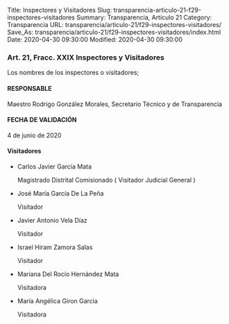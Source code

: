 Title: Inspectores y Visitadores
Slug: transparencia-articulo-21-f29-inspectores-visitadores
Summary: Transparencia, Artículo 21
Category: Transparencia
URL: transparencia/articulo-21/f29-inspectores-visitadores/
Save_As: transparencia/articulo-21/f29-inspectores-visitadores/index.html
Date: 2020-04-30 09:30:00
Modified: 2020-04-30 09:30:00


### Art. 21, Fracc. XXIX Inspectores y Visitadores

Los nombres de los inspectores o visitadores;

#### RESPONSABLE

Maestro Rodrigo González Morales, Secretario Técnico y de Transparencia

#### FECHA DE VALIDACIÓN

4 de junio de 2020

#### Visitadores

* Carlos Javier García Mata

  Magistrado Distrital Comisionado ( Visitador Judicial General )
* José María García De La Peña

  Visitador
* Javier Antonio Vela Díaz

  Visitador
* Israel Hiram Zamora Salas

  Visitador
* Mariana Del Rocío Hernández Mata

  Visitadora
* María Angélica Giron García

  Visitadora


